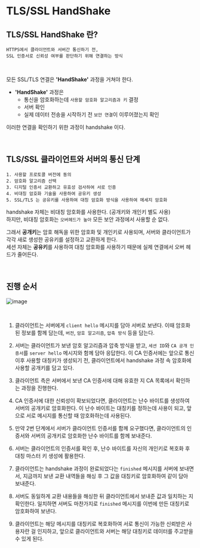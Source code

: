 # TLS/SSL HandShake

## TLS/SSL HandShake 란?
```
HTTPS에서 클라이언트와 서버간 통신하기 전, 
SSL 인증서로 신뢰성 여부를 판단하기 위해 연결하는 방식
```

<br>

모든 SSL/TLS 연결은 **'HandShake'** 과정을 거쳐야 한다.  
- **'HandShake'** 과정은  
  - 통신을 암호화하는데 ```사용할 암호화 알고리즘과 키``` 결정  
  - 서버 확인  
  - 실제 데이터 전송을 시작하기 전 ```보안 연결```이 이루어졌는지 확인  

이러한 연결을 확인하기 위한 과정이 handshake 이다.

<br>

## TLS/SSL 클라이언트와 서버의 통신 단계
```
1. 사용할 프로토콜 버전에 동의
2. 암호화 알고리즘 선택
3. 디지털 인증서 교환하고 유효성 검사하여 서로 인증
4. 비대칭 암호화 기술을 사용하여 공유키 생성
5. SSL/TLS 는 공유키를 사용하여 대칭 암호화 방식을 사용하여 메세지 암호화
```

handshake 자체는 비대칭 암호화를 사용한다. (공개키와 개인키 별도 사용)  
하지만, 비대칭 암호화는 ```오버헤드가 높아``` 모든 보안 과정에서 사용할 순 없다. 

그래서 **공개키**는 암호 해독을 위한 암호화 및 개인키로 사용되며, 서버와 클라이언트가 각각 새로 생성한 공유키를 설정하고 교환하게 한다.  
세션 자체는 **공유키**를 사용하여 대칭 암호화를 사용하기 때문에 실제 연결에서 오버 헤드가 줄어든다. 

<br>

## 진행 순서
![image](https://user-images.githubusercontent.com/34904741/139517776-f2cac636-5ce5-4815-981d-33905283bf13.png)

<br>


1. 클라이언트는 서버에게 `client hello` 메시지를 담아 서버로 보낸다.
   이때 암호화된 정보를 함께 담는데, `버전`, `암호 알고리즘`, `압축 방식` 등을 담는다.  
   
2. 서버는 클라이언트가 보낸 암호 알고리즘과 압축 방식을 받고, `세션 ID`와 `CA 공개 인증서`를 `server hello` 메시지와 함께 담아 응답한다. 이 CA 인증서에는 앞으로 통신 이후 사용할 대칭키가 생성되기 전, 클라이언트에서 handshake 과정 속 암호화에 사용할 공개키를 담고 있다.  

3. 클라이언트 측은 서버에서 보낸 CA 인증서에 대해 유효한 지 CA 목록에서 확인하는 과정을 진행한다.  

4. CA 인증서에 대한 신뢰성이 확보되었다면, 클라이언트는 난수 바이트를 생성하여 서버의 공개키로 암호화한다. 이 난수 바이트는 대칭키를 정하는데 사용이 되고, 앞으로 서로 메시지를 통신할 때 암호화하는데 사용된다.  

5. 만약 2번 단계에서 서버가 클라이언트 인증서를 함께 요구했다면, 클라이언트의 인증서와 서버의 공개키로 암호화한 난수 바이트를 함께 보내준다.  

6. 서버는 클라이언트의 인증서를 확인 후, 난수 바이트를 자신의 개인키로 복호화 후 대칭 마스터 키 생성에 활용한다.  

7. 클라이언트는 handshake 과정이 완료되었다는 `finished` 메시지를 서버에 보내면서, 지금까지 보낸 교환 내역들을 해싱 후 그 값을 대칭키로 암호화하여 같이 담아 보내준다.  

8. 서버도 동일하게 교환 내용들을 해싱한 뒤 클라이언트에서 보내준 값과 일치하는 지 확인한다. 일치하면 서버도 마찬가지로  `finished` 메시지를 이번에 만든 대칭키로 암호화하여 보낸다.  

9. 클라이언트는 해당 메시지를 대칭키로 복호화하여 서로 통신이 가능한 신뢰받은 사용자란 걸 인지하고, 앞으로 클라이언트와 서버는 해당 대칭키로 데이터를 주고받을 수 있게 된다.  
